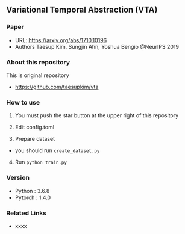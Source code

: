 ## Variational Temporal Abstraction (VTA)
### Paper
* URL: https://arxiv.org/abs/1710.10196
* Authors
    Taesup Kim, Sungjin Ahn, Yoshua Bengio @NeurIPS 2019

### About this repository
This is original repository
* https://github.com/taesupkim/vta

### How to use
1. You must push the star button at the upper right of this repository

2. Edit config.toml

3. Prepare dataset
*   you should run ```create_dataset.py```

4. Run 
```python train.py```
    
### Version
* Python : 3.6.8
* Pytorch : 1.4.0

### Related Links
* xxxx